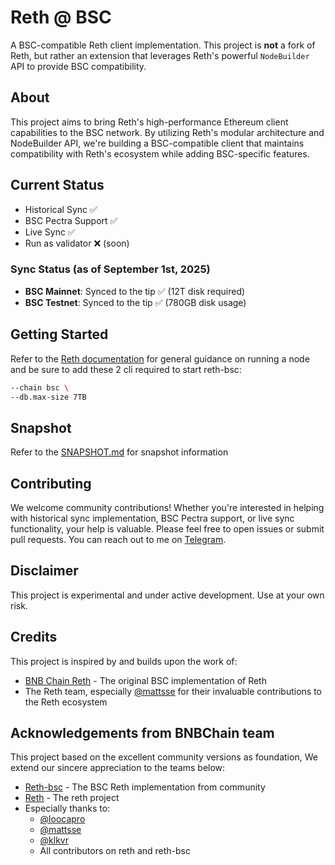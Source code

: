 # Reth @ BSC

A BSC-compatible Reth client implementation. This project is **not** a fork of Reth, but rather an extension that leverages Reth's powerful `NodeBuilder` API to provide BSC compatibility.

## About

This project aims to bring Reth's high-performance Ethereum client capabilities to the BSC network. By utilizing Reth's modular architecture and NodeBuilder API, we're building a BSC-compatible client that maintains compatibility with Reth's ecosystem while adding BSC-specific features.

## Current Status

- Historical Sync ✅
- BSC Pectra Support ✅
- Live Sync ✅
- Run as validator ❌ (soon)

### Sync Status (as of September 1st, 2025)

- **BSC Mainnet**: Synced to the tip ✅ (12T disk required)
- **BSC Testnet**: Synced to the tip ✅ (780GB disk usage)

## Getting Started

Refer to the [Reth documentation](https://reth.rs/) for general guidance on running a node and be sure to
add these 2 cli required to start reth-bsc:     
```bash
--chain bsc \
--db.max-size 7TB
```

## Snapshot

Refer to the [SNAPSHOT.md](https://github.com/bnb-chain/reth-bsc/blob/main/SNAPSHOT.md) for snapshot information

## Contributing

We welcome community contributions! Whether you're interested in helping with historical sync implementation, BSC Pectra support, or live sync functionality, your help is valuable. Please feel free to open issues or submit pull requests. You can reach out to me on [Telegram](https://t.me/loocapro).

## Disclaimer

This project is experimental and under active development. Use at your own risk.

## Credits

This project is inspired by and builds upon the work of:

- [BNB Chain Reth](https://github.com/bnb-chain/reth) - The original BSC implementation of Reth
- The Reth team, especially [@mattsse](https://github.com/mattsse) for their invaluable contributions to the Reth ecosystem

## Acknowledgements from BNBChain team

This project based on the excellent community versions as foundation, We extend our sincere appreciation to the teams below:
- [Reth-bsc](https://github.com/loocapro/reth-bsc) - The BSC Reth implementation from community
- [Reth](https://github.com/paradigmxyz/reth) - The reth project
- Especially thanks to:
  - [@loocapro](https://github.com/loocapro)
  - [@mattsse](https://github.com/mattsse)
  - [@klkvr](https://github.com/klkvr)
  - All contributors on reth and reth-bsc

